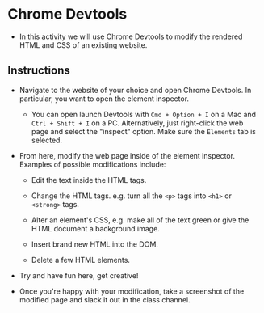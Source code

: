 # Chrome Devtools

* In this activity we will use Chrome Devtools to modify the rendered HTML and CSS of an existing website.

## Instructions

* Navigate to the website of your choice and open Chrome Devtools. In particular, you want to open the element inspector.

  * You can open launch Devtools with `Cmd + Option + I` on  a Mac and `Ctrl + Shift + I` on a PC. Alternatively, just right-click the web page and select the "inspect" option. Make sure the `Elements` tab is selected.

* From here, modify the web page inside of the element inspector. Examples of possible modifications include:

  * Edit the text inside the HTML tags.

  * Change the HTML tags. e.g. turn all the `<p>` tags into `<h1>` or `<strong>` tags.

  * Alter an element's CSS, e.g. make all of the text green or give the HTML document a background image.

  * Insert brand new HTML into the DOM.

  * Delete a few HTML elements.

* Try and have fun here, get creative!

* Once you're happy with your modification, take a screenshot of the modified page and slack it out in the class channel.
